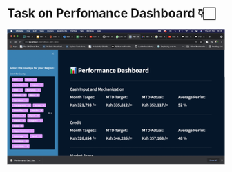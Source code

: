 # Task on Perfomance Dashboard 👇🏻 

![Test Image 4](https://github.com/HarunMbaabu/Perfomance-Dashboard/blob/main/Screenshot%202021-11-25%20at%2016.28.26.png)
